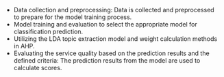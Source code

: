 - Data collection and preprocessing: Data is collected and preprocessed to prepare for the model training process.
- Model training and evaluation to select the appropriate model for classification prediction.
- Utilizing the LDA topic extraction model and weight calculation methods in AHP.
- Evaluating the service quality based on the prediction results and the defined criteria: The prediction results from the model are used to calculate scores.
